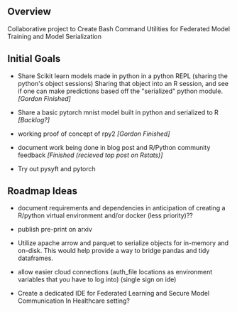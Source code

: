 ## Overview

Collaborative project to Create Bash Command Utilities for Federated Model Training and Model Serialization

## Initial Goals 

- Share Scikit learn models made in python in a python REPL (sharing the python's object sessions) Sharing that object into an R session, and see if one can make predictions based off the "serialized" python module.
*[Gordon Finished]*

- Share a basic pytorch mnist model built in python and serialized to R
*[Backlog?]*

- working proof of concept of rpy2 *[Gordon Finished]*

- document work being done in blog post and R/Python community feedback *[Finished (recieved top post on Rstats)]*

- Try out pysyft and pytorch

## Roadmap Ideas 

* document requirements and dependencies in anticipation of creating a R/python virtual environment and/or docker (less priority)?? 

* publish pre-print on arxiv

* Utilize apache arrow and parquet to serialize objects for in-memory and on-disk. This would help provide a way to bridge pandas and tidy dataframes. 

* allow easier cloud connections (auth_file locations as environment variables that you have to log into) (single sign on ide) 

* Create a dedicated IDE for Federated Learning and Secure Model Communication In Healthcare setting? 

